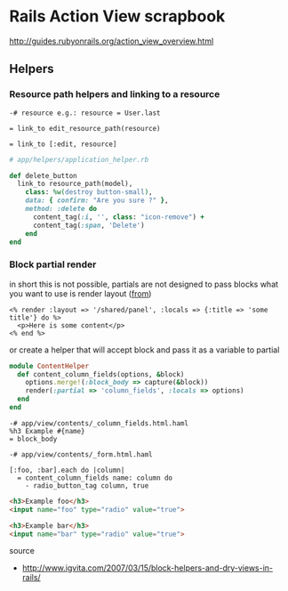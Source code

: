 # Rails Action View scrapbook

http://guides.rubyonrails.org/action_view_overview.html


## Helpers

### Resource path helpers and linking to a resource

```haml
-# resource e.g.: resource = User.last

= link_to edit_resource_path(resource)

= link_to [:edit, resource]
```

```ruby
# app/helpers/application_helper.rb

def delete_button
  link_to resource_path(model), 
    class: %w(destroy button-small),
    data: { confirm: "Are you sure ?" },
    method: :delete do
      content_tag(:i, '', class: "icon-remove") +
      content_tag(:span, 'Delete')
    end
end
```

### Block partial render 

in short this is not possible, partials are not designed to pass blocks what you want to use is render layout 
([from](http://stackoverflow.com/questions/2951105/rails-render-partial-with-block))

```erb
<% render :layout => '/shared/panel', :locals => {:title => 'some title'} do %>
  <p>Here is some content</p>
<% end %>
```

or create a helper that will accept block and pass it as a variable to partial 

```ruby
module ContentHelper
  def content_column_fields(options, &block)
    options.merge!(:block_body => capture(&block))
    render(:partial => 'column_fields', :locals => options)
  end
end
```

```haml
-# app/view/contents/_column_fields.html.haml
%h3 Example #{name}
= block_body

-# app/view/contents/_form.html.haml

[:foo, :bar].each do |column|
  = content_column_fields name: column do
    - radio_button_tag column, true
```


```html
<h3>Example foo</h3>
<input name="foo" type="radio" value="true">

<h3>Example bar</h3>
<input name="bar" type="radio" value="true">
```

source 

* http://www.igvita.com/2007/03/15/block-helpers-and-dry-views-in-rails/
